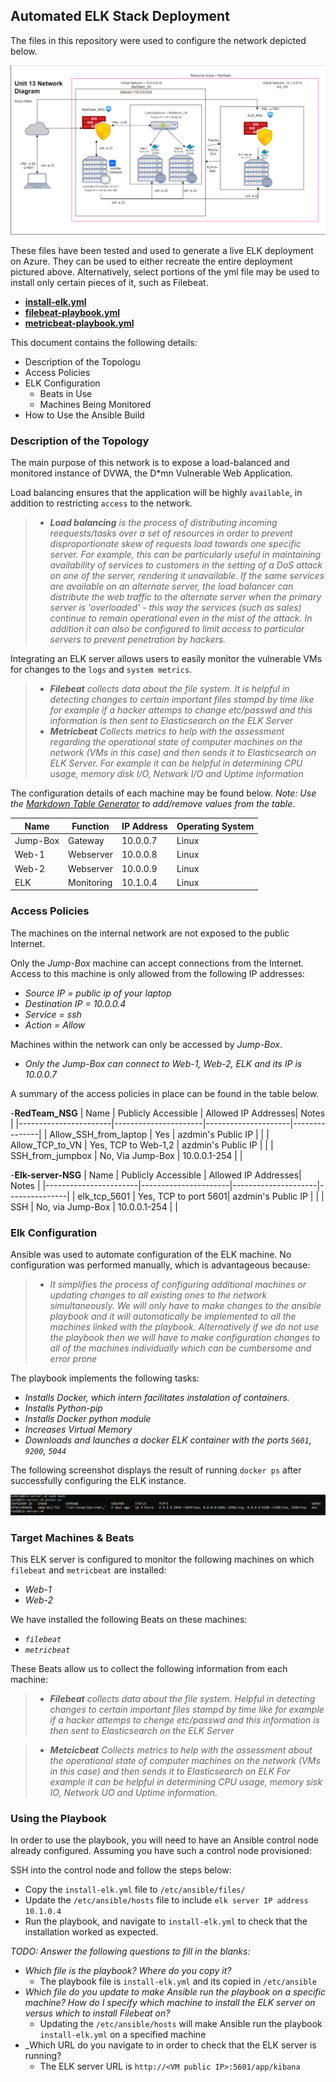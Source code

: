 ## Automated ELK Stack Deployment

The files in this repository were used to configure the network depicted below.

![Network Diagram](Images/NWDIG.png)

These files have been tested and used to generate a live ELK deployment on Azure. They can be used to either recreate the entire deployment pictured above. Alternatively, select portions of the yml file may be used to install only certain pieces of it, such as Filebeat.

- **[install-elk.yml](Scripts/install-elk.yml)**
- **[filebeat-playbook.yml](Scripts/filebeat-playbook.yml)**
- **[metricbeat-playbook.yml](Scripts/metricbeat-playbook.yml)**

This document contains the following details:

- Description of the Topologu
- Access Policies
- ELK Configuration
  - Beats in Use
  - Machines Being Monitored
- How to Use the Ansible Build


### Description of the Topology

The main purpose of this network is to expose a load-balanced and monitored instance of DVWA, the D*mn Vulnerable Web Application.

Load balancing ensures that the application will be highly `available`, in addition to restricting `access` to the network.
>- _**Load balancing** is the process of distributing incoming reequests/tasks over a set of resources in order to prevent disproportionate skew of requests load towards one specific server. For example, this can be particularly useful in maintaining availability of services to customers in the setting of a DoS attack on one of the server, rendering it unavailable. If the same services are available on an alternate server, the load balancer can distribute the web traffic to the alternate server when the primary server is 'overloaded' - this way the services (such as sales) continue to remain operational even in the mist of the attack. In addition it can also be configured to limit access to particular servers to prevent penetration by hackers._

Integrating an ELK server allows users to easily monitor the vulnerable VMs for changes to the `logs` and `system metrics`.
>- _**Filebeat** collects data about the file system. It is helpful in detecting changes to certain important files stampd by time like for example if a hacker attemps to change etc/passwd and this information is then sent to Elasticsearch on the ELK Server_
>- _**Metricbeat** Collects metrics to help with the assessment regarding the operational state of computer machines on the network (VMs in this case) and then sends it to Elasticsearch on ELK Server. For example it can be helpful in determining CPU usage, memory disk I/O, Network I/O and Uptime information_

The configuration details of each machine may be found below.
_Note: Use the [Markdown Table Generator](http://www.tablesgenerator.com/markdown_tables) to add/remove values from the table_.

| Name     | Function | IP Address | Operating System |
|----------|----------|------------|------------------|
| Jump-Box | Gateway  | 10.0.0.7   | Linux            |
| Web-1    | Webserver| 10.0.0.8   | Linux            |
| Web-2    | Webserver| 10.0.0.9   | Linux            |
| ELK      |Monitoring| 10.1.0.4   | Linux            |

### Access Policies

The machines on the internal network are not exposed to the public Internet. 

Only the *Jump-Box* machine can accept connections from the Internet. Access to this machine is only allowed from the following IP addresses:
- _*Source IP = public ip of your laptop*_
- _*Destination IP = 10.0.0.4*_
- _*Service = ssh*_
- _*Action = Allow*_

Machines within the network can only be accessed by *Jump-Box*.
- _Only the Jump-Box can connect to Web-1, Web-2, ELK and its IP is 10.0.0.7_

A summary of the access policies in place can be found in the table below.

-**RedTeam_NSG**
| Name                  | Publicly Accessible  | Allowed IP Addresses| Notes         |
|-----------------------|----------------------|---------------------|---------------|
| Allow_SSH_from_laptop | Yes                  | azdmin's Public IP  |               |
| Allow_TCP_to_VN       | Yes, TCP to Web-1,2  | azdmin's Public IP  |               |
| SSH_from_jumpbox      | No, Via Jump-Box     | 10.0.0.1-254        |               |

-**Elk-server-NSG**
| Name                  | Publicly Accessible  | Allowed IP Addresses| Notes         |
|-----------------------|----------------------|---------------------|---------------|
| elk_tcp_5601          | Yes, TCP to port 5601| azdmin's Public IP  |               |
| SSH                   | No, via Jump-Box     | 10.0.0.1-254        |               |


### Elk Configuration

Ansible was used to automate configuration of the ELK machine. No configuration was performed manually, which is advantageous because:
>- _It simplifies the process of configuring additional machines or updating changes to all existing ones to the network simultaneously. We will only have to make changes to the ansible playbook and it will automatically be implemented to all the machines linked with the playbook. Alternatively if we do not use the playbook then we will have to make configuration changes to all of the machines individually which can be cumbersome and error prone_

The playbook implements the following tasks:
- _Installs Docker, which intern facilitates instalation of containers._
- _Installs Python-pip_
- _Installs Docker python module_
- _Increases Virtual Memory_
- _Downloads and launches a docker ELK container with the ports `5601`, `9200`, `5044`_

The following screenshot displays the result of running `docker ps` after successfully configuring the ELK instance.

![Docker ps](Images/docker_ps_output.png)

### Target Machines & Beats
This ELK server is configured to monitor the following machines on which `filebeat` and `metricbeat` are installed:
- _Web-1_
- _Web-2_


We have installed the following Beats on these machines:
- _`filebeat`_
- _`metricbeat`_

These Beats allow us to collect the following information from each machine:

>- _**Filebeat** collects data about the file system. Helpful in detecting changes to certain important files stampd by time like for example if a hacker attemps to chenge etc/passwd and this information is then sent to Elasticsearch on the ELK Server_

>- _**Metcicbeat** Collects metrics to help with the assessment about the operational state of computer machines on the network (VMs in this case) and then sends it to Elasticsearch on ELK For example it can be helpful in determining CPU usage, memory sisk IO, Network UO and Uptime information._


### Using the Playbook
In order to use the playbook, you will need to have an Ansible control node already configured. Assuming you have such a control node provisioned: 

SSH into the control node and follow the steps below:
- Copy the `install-elk.yml` file to `/etc/ansible/files/`
- Update the `/etc/ansible/hosts` file to include `elk server IP address 10.1.0.4`
- Run the playbook, and navigate to `install-elk.yml` to check that the installation worked as expected.

_TODO: Answer the following questions to fill in the blanks:_
- _Which file is the playbook? Where do you copy it?_
  - The playbook file is `install-elk.yml` and its copied in `/etc/ansible`
- _Which file do you update to make Ansible run the playbook on a specific machine? How do I specify which machine to install the ELK server on versus which to install Filebeat on?_
  - Updating the `/etc/ansible/hosts` will make Ansible run the playbook `install-elk.yml` on a specified machine
- _Which URL do you navigate to in order to check that the ELK server is running?
  - The ELK server URL is `http://<VM public IP>:5601/app/kibana`

